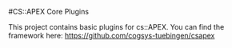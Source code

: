 #CS::APEX Core Plugins

This project contains basic plugins for cs::APEX.
You can find the framework here:
	https://github.com/cogsys-tuebingen/csapex

